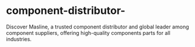 # component-distributor-
Discover Masline, a trusted component distributor and global leader among component suppliers, offering high-quality components parts for all industries.

